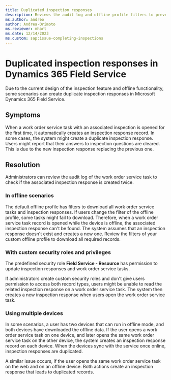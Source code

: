 ```yaml
---
title: Duplicated inspection responses
description: Reviews the audit log and offline profile filters to prevent duplicated inspection responses in Microsoft Dynamics 365 Field Service.
ms.author: andreo
author: Andrea-Orimoto
ms.reviewer: mhart
ms.date: 12/14/2023
ms.custom: sap:issue-completing-inspections
---
```

# Duplicated inspection responses in Dynamics 365 Field Service

Due to the current design of the inspection feature and offline functionality, some scenarios can create duplicate inspection responses in Microsoft Dynamics 365 Field Service.

## Symptoms

When a work order service task with an associated inspection is opened for the first time, it automatically creates an inspection response record. In some cases, the system might create a duplicate inspection response. Users might report that their answers to inspection questions are cleared. This is due to the new inspection response replacing the previous one.

## Resolution

Administrators can review the audit log of the work order service task to check if the associated inspection response is created twice.

### In offline scenarios

The default offline profile has filters to download all work order service tasks and inspection responses. If users change the filter of the offline profile, some tasks might fail to download. Therefore, when a work order service task record is opened while the device is offline, the associated inspection response can't be found. The system assumes that an inspection response doesn't exist and creates a new one. Review the filters of your custom offline profile to download all required records.

### With custom security roles and privileges

The predefined security role **Field Service - Resource** has permission to update inspection responses and work order service tasks.

If administrators create custom security roles and don't give users permission to access both record types, users might be unable to read the related inspection response on a work order service task. The system then creates a new inspection response when users open the work order service task.

### Using multiple devices

In some scenarios, a user has two devices that can run in offline mode, and both devices have downloaded the offline data. If the user opens a work order service task on one device, and later opens the same work order service task on the other device, the system creates an inspection response record on each device. When the devices sync with the service once online, inspection responses are duplicated.

A similar issue occurs, if the user opens the same work order service task on the web and on an offline device. Both actions create an inspection response that leads to duplicated records.
